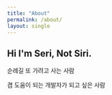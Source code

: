 ```yaml
---
title: "About"
permalink: /about/
layout: single
---
```


## Hi I'm Seri, Not Siri.

순례길 또 가려고 사는 사람

겸 도움이 되는 개발자가 되고 싶은 사람